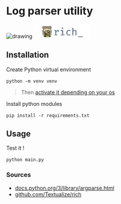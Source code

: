 # Log parser utility
<img src="https://www.python.org/static/favicon.ico" alt="drawing"/> <img src="https://github.com/textualize/rich/raw/master/imgs/logo.svg" alt="drawing" width="150"/>

## Installation
Create Python virtual environment
```
python -m venv venv
```
> Then [activate it depending on your os](https://docs.python.org/3/library/venv.html#how-venvs-work)

Install python modules
```
pip install -r requirements.txt
```

## Usage
Test it !
```
python main.py
```

### Sources
- [docs.python.org/3/library/argparse.html](https://docs.python.org/3/library/argparse.html)
- [github.com/Textualize/rich](https://github.com/Textualize/rich)
